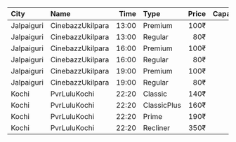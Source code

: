 | City       | Name             |  Time | Type        | Price | Capacity | Booked |
| :--------- | :--------------- | ----: | :---------- | ----: | -------: | -----: |
| Jalpaiguri | CinebazzUkilpara | 13:00 | Premium     |  100₹ |      100 |      0 |
| Jalpaiguri | CinebazzUkilpara | 13:00 | Regular     |   80₹ |      100 |      0 |
| Jalpaiguri | CinebazzUkilpara | 16:00 | Premium     |  100₹ |      100 |      0 |
| Jalpaiguri | CinebazzUkilpara | 16:00 | Regular     |   80₹ |      100 |      0 |
| Jalpaiguri | CinebazzUkilpara | 19:00 | Premium     |  100₹ |      100 |      0 |
| Jalpaiguri | CinebazzUkilpara | 19:00 | Regular     |   80₹ |      100 |      0 |
| Kochi      | PvrLuluKochi     | 22:20 | Classic     |  140₹ |       39 |     39 |
| Kochi      | PvrLuluKochi     | 22:20 | ClassicPlus |  160₹ |       91 |     90 |
| Kochi      | PvrLuluKochi     | 22:20 | Prime       |  190₹ |       64 |     64 |
| Kochi      | PvrLuluKochi     | 22:20 | Recliner    |  350₹ |        9 |      4 |